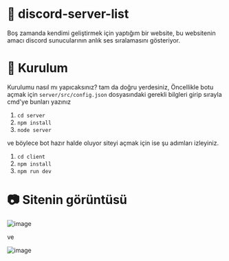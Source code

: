 # 💎 discord-server-list
Boş zamanda kendimi geliştirmek için yaptığım bir website, bu websitenin amacı discord sunucularının anlık ses sıralamasını gösteriyor.

# 🔧 Kurulum
Kurulumu nasıl mı yapıcaksınız? tam da doğru yerdesiniz, Öncellikle botu açmak için `server/src/config.json` dosyasındaki gerekli bilgleri girip sırayla cmd'ye bunları yazınız 
1. `cd server`
2. `npm install`
3. `node server`

 ve böylece bot hazır halde oluyor siteyi açmak için ise şu adımları izleyiniz.
1. `cd client`
2. `npm install`
3. `npm run dev`



# 📷 Sitenin görüntüsü

![image](https://user-images.githubusercontent.com/68302451/119162556-30e86f80-ba63-11eb-8dc5-ae932552b37a.png)


ve

![image](https://user-images.githubusercontent.com/68302451/119162650-4e1d3e00-ba63-11eb-925f-83a4248923f1.png)

